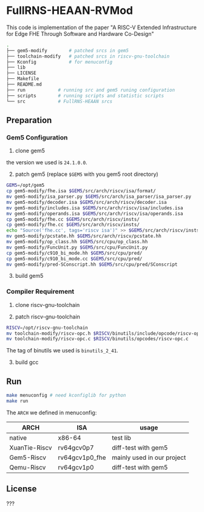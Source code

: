 # FullRNS-HEAAN-RVMod

This code is implementation of the paper "A RISC-V Extended Infrastructure for Edge FHE Through Software and Hardware Co-Design"

```bash
.
├── gem5-modify        # patched srcs in gem5
├── toolchain-modify   # patched srcs in riscv-gnu-toolchain
├── Kconfig            # for menuconfig
├── lib
├── LICENSE
├── Makefile
├── README.md
├── run            # running src and gem5 runing configuration
├── scripts        # running scripts and statistic scripts
└── src            # FullRNS-HEAAN srcs
```

## Preparation

### Gem5 Configuration

1. clone gem5

the version we used is `24.1.0.0`.

2. patch gem5 (replace `$GEM5` with you gem5 root directory)

```bash
GEM5=/opt/gem5
cp gem5-modify/fhe.isa $GEM5/src/arch/riscv/isa/format/
mv gem5-modify/isa_parser.py $GEM5/src/arch/isa_parser/isa_parser.py
mv gem5-modify/decoder.isa $GEM5/src/arch/riscv/decoder.isa
mv gem5-modify/includes.isa $GEM5/src/arch/riscv/isa/includes.isa
mv gem5-modify/operands.isa $GEM5/src/arch/riscv/isa/operands.isa
cp gem5-modify/fhe.cc $GEM5/src/arch/riscv/insts/
cp gem5-modify/fhe.cc $GEM5/src/arch/riscv/insts/
echo "Source('fhe.cc', tags='riscv isa')" >> $GEM5/src/arch/riscv/insts/SConscript
mv gem5-modify/pcstate.hh $GEM5/src/arch/riscv/pcstate.hh
mv gem5-modify/op_class.hh $GEM5/src/cpu/op_class.hh
mv gem5-modify/FuncUnit.py $GEM5/src/cpu/FuncUnit.py
cp gem5-modify/c910_bi_mode.hh $GEM5/src/cpu/pred/
cp gem5-modify/c910_bi_mode.cc $GEM5/src/cpu/pred/
mv gem5-modify/pred-SConscript.hh $GEM5/src/cpu/pred/SConscript
```

3. build gem5

### Compiler Requirement

1. clone riscv-gnu-toolchain

2. patch riscv-gnu-toolchain

```bash
RISCV=/opt/riscv-gnu-toolchain
mv toolchain-modify/riscv-opc.h $RISCV/binutils/include/opcode/riscv-opc.h
mv toolchain-modify/riscv-opc.c $RISCV/binutils/opcodes/riscv-opc.c
```

The tag of binutils we used is `binutils_2_41`.

3. build gcc

## Run

```bash
make menuconfig # need kconfiglib for python
make run
```

The `ARCH` we defined in menuconfig:

| ARCH         | ISA            | usage                      |
| ------------ | -------------- | -------------------------- |
| native       | x86-64         | test lib                   |
| XuanTie-Riscv| rv64gcv0p7     | diff-test with gem5        |
| Gem5-Riscv   | rv64gcv1p0_fhe | mainly used in our project |
| Qemu-Riscv   | rv64gcv1p0     | diff-test with gem5        |

## License

???
